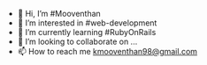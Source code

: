 - 👋 Hi, I’m #Mooventhan
- 👀 I’m interested in #web-development
- 🌱 I’m currently learning #RubyOnRails
- 💞️ I’m looking to collaborate on ...
- 📫 How to reach me kmooventhan98@gmail.com

<!---
kmooventhan98/kmooventhan98 is a ✨ special ✨ repository because its `README.md` (this file) appears on your GitHub profile.
You can click the Preview link to take a look at your changes.
--->
